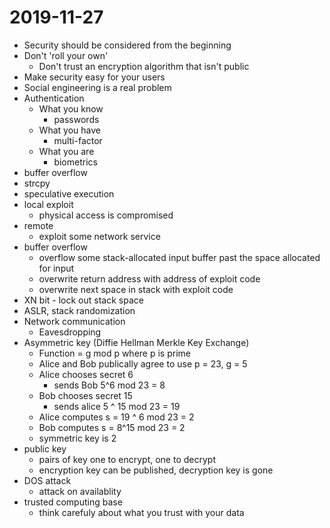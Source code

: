 # 2019-11-27

* Security should be considered from the beginning
* Don't 'roll your own'
  * Don't trust an encryption algorithm that isn't public
* Make security easy for your users
* Social engineering is a real problem
* Authentication
  * What you know
    * passwords
  * What you have
    * multi-factor
  * What you are
    * biometrics
* buffer overflow
* strcpy
* speculative execution
* local exploit
  * physical access is compromised
* remote
  * exploit some network service
* buffer overflow
  * overflow some stack-allocated input buffer past the space allocated for input
  * overwrite return address with address of exploit code
  * overwrite next space in stack with exploit code
* XN bit - lock out stack space
* ASLR, stack randomization
* Network communication
  * Eavesdropping
* Asymmetric key (Diffie Hellman Merkle Key Exchange)
  * Function = g mod p where p is prime
  * Alice and Bob publically agree to use p = 23, g = 5
  * Alice chooses secret 6
    * sends Bob 5^6 mod 23 = 8
  * Bob chooses secret 15
    * sends alice 5 ^ 15 mod 23 = 19
  * Alice computes s = 19 ^ 6 mod 23 = 2
  * Bob computes s = 8^15 mod 23 = 2
  * symmetric key is 2
* public key 
  * pairs of key one to encrypt, one to decrypt
  * encryption key can be published, decryption key is gone
* DOS attack
  * attack on availablity
* trusted computing base
  * think carefuly about what you trust with your data
